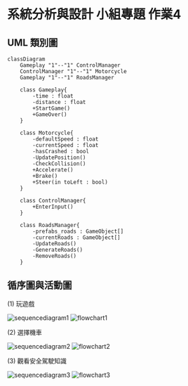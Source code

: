 # 系統分析與設計 小組專題 作業4

## UML 類別圖
```mermaid
classDiagram
    Gameplay "1"--"1" ControlManager
    ControlManager "1"--"1" Motorcycle
    Gameplay "1"--"1" RoadsManager
    
    class Gameplay{
        -time : float
        -distance : float
        +StartGame()
        +GameOver()
    }
    
    class Motorcycle{
        -defaultSpeed : float
        -currentSpeed : float
        -hasCrashed : bool
        -UpdatePosition()
        -CheckCollision()
        +Accelerate()
        +Brake()
        +Steer(in toLeft : bool)
    }
    
    class ControlManager{
        +EnterInput()
    }
    
    class RoadsManager{
        -prefabs_roads : GameObject[]
        -currentRoads : GameObject[]
        -UpdateRoads()
        -GenerateRoads()
        -RemoveRoads()
    }
```

## 循序圖與活動圖
(1) 玩遊戲

![sequencediagram1](sequencediagram1.png)
![flowchart1](flowchart1.png)

(2) 選擇機車

![sequencediagram2](sequencediagram2.png)
![flowchart2](flowchart2.png)

(3) 觀看安全駕駛知識

![sequencediagram3](sequencediagram3.png)
![flowchart3](flowchart3.png)
